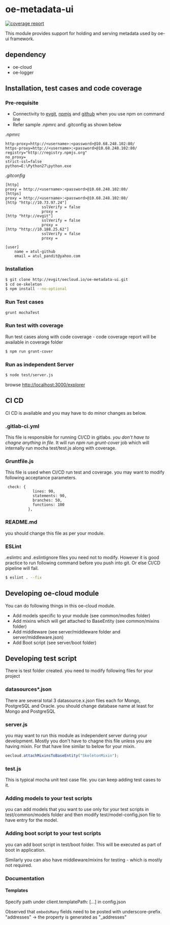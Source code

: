 # oe-metadata-ui
[![coverage report](http://10.73.97.24/oec-next/oe-metadata-ui/badges/master/coverage.svg)](http://10.73.97.24/oec-next/oe-metadata-ui/commits/master)

This module provides support for holding and serving metadata used by oe-ui framework.

## dependency
* oe-cloud
* oe-logger

## Installation, test cases and code coverage

### Pre-requisite

- Connectivity to [evgit](http://evgit), [npmjs](http://registry.npmjs.org) and [github](https://github.com) when you use npm on command line
- Refer sample .npmrc and .gitconfig as shown below

*.npmrc*

```
http-proxy=http://<username>:<password>@10.68.248.102:80/
https-proxy=http://<username>:<password>@10.68.248.102:80/
registry="http://registry.npmjs.org"
no_proxy=
strict-ssl=false
python=E:\Python27\python.exe
```

*.gitconfig*

```
[http]
proxy = http://<username>:<password>@10.68.248.102:80/
[https]
proxy = http://<username>:<password>@10.68.248.102:80/
[http "http://10.73.97.24"]
                sslVerify = false
                proxy =
[http "http://evgit"]
                sslVerify = false
                proxy =
[http "http://10.188.25.62"]
                sslVerify = false
                proxy =		                
				
[user]
	name = atul-github
	email = atul_pandit@yahoo.com
```



### Installation

```sh
$ git clone http://evgit/oecloud.io/oe-metadata-ui.git
$ cd oe-skeleton
$ npm install --no-optional
```



### Run Test cases

```sh
grunt mochaTest
```

### Run test with coverage

Run test cases along with code coverage - code coverage report will be available in coverage folder

```sh
$ npm run grunt-cover
```

### Run as independent Server

```sh
$ node test/server.js
```

browse  [http://localhost:3000/explorer](http://localhost:3000/explorer) 

## CI CD

CI CD is available and you may have to do minor changes as below.

### .gitlab-ci.yml

This file is responsible for running CI/CD in gitlabs. *you don't have to chagne anything in file*. It will run *npm run grunt-cover* job which will internally run mocha test/test.js along with coverage.


### Gruntfile.js

This file is used when CI/CD run test and coverage. you may want to modify following acceptance parameters.


```
 check: {
            lines: 90,
            statements: 90,
            branches: 50,
            functions: 100
          },

```

### README.md

you should change this file as per your module.

### ESLint

.eslintrc and .eslintignore files you need not to modify. However it is good practice to run following command before you push into git. Or else CI/CD pipeline will fail.

```sh
$ eslint . --fix
```

## Developing oe-cloud module

You can do following things in this oe-cloud module.

* Add models specific to your module (see common/modles folder)
* Add mixins which will get attached to BaseEntity (see common/mixins folder)
* Add middleware (see server/middleware folder and server/middleware.json)
* Add Boot script (see server/boot folder)

## Developing test script 

There is test folder created. you need to modify following files for your project

### datasources*.json 

There are several total 3 datasource.x.json files each for Mongo, PostgreSQL and Oracle. you should change database name at least for Mongo and PostgreSQL

### server.js

you may want to run this module as independent server during your development.  Mostly you don't have to chagne this file unless you are having mixin. For that have line similar to below for your mixin.

```javascript
oecloud.attachMixinsToBaseEntity("SkeletonMixin");

```

### test.js

This is typical mocha unit test case file. you can keep adding test cases to it.

### Adding models to your test scripts

you can add models that you want to use only for your test scripts in test/common/models folder and then modify test/model-config.json file to have entry for the model.

### Adding boot script to your test scripts

you can add boot script in test/boot folder. This will be executed as part of boot in application.

Similarly you can also have middleware/mixins for testing - which is mostly not required.





### Documentation

#### Templates
Specify path under client.templatePath: [...] in config.json

Observed that `embedsMany` fields need to be posted with underscore-prefix.
"addresses" -> the property is generated as "_addresses"